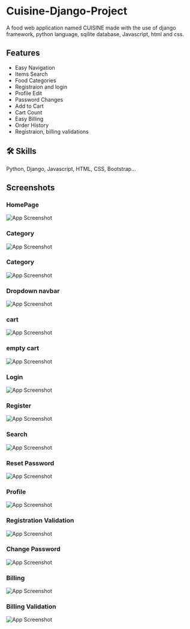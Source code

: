 # Cuisine-Django-Project
A food web application named CUISINE made with the use of django framework, python language, sqilite database, Javascript, html and css.

## Features
- Easy Navigation
- Items Search
- Food Categories
- Registraion and login
- Profile Edit
- Password Changes
- Add to Cart 
- Cart Count
- Easy Billing
- Order History
- Registraion, billing validations

## 🛠 Skills
Python, Django, Javascript, HTML, CSS, Bootstrap...

## Screenshots
<h3>HomePage </h3>

![App Screenshot](cuisine/Screenshots/homepage.png)
 
<h3>Category</h3>

![App Screenshot](cuisine/Screenshots/footer.png)

<h3>Category</h3>
  
![App Screenshot](cuisine/Screenshots/cartegory.png)

<h3>Dropdown navbar</h3>
  
![App Screenshot](cuisine/Screenshots/dropdown%20navbar.png)

<h3>cart</h3>
  
![App Screenshot](cuisine/Screenshots/cart.png)

<h3>empty cart</h3>
  
![App Screenshot](cuisine/Screenshots/empty%20cart.png)

<h3>Login</h3>
  
![App Screenshot](cuisine/Screenshots/login.png)

<h3>Register</h3>
  
![App Screenshot](cuisine/Screenshots/registration.png)

<h3>Search</h3>
  
![App Screenshot](cuisine/Screenshots/search.png)

<h3>Reset Password</h3>
  
![App Screenshot](cuisine/Screenshots/reset%20password.png)

<h3>Profile</h3>
  
![App Screenshot](cuisine/Screenshots/profile.png)

<h3>Registration Validation</h3>
  
![App Screenshot](cuisine/Screenshots/registration%20validation.png)

<h3>Change Password</h3>
  
![App Screenshot](cuisine/Screenshots/change%20password.png)

<h3>Billing</h3>
  
![App Screenshot](cuisine/Screenshots/billing.png)

<h3>Billing Validation</h3>
  
![App Screenshot](cuisine/Screenshots/billing%20validations.png)
